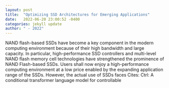 ```yaml
---
layout: post
title:  "Optimizing SSD Architectures for Emerging Applications"
date:   2022-06-20 23:00:52 -0400
categories: jekyll update
author: " - 2022"
---
```

NAND flash-based SSDs have become a key component in the modern computing environment because of their high bandwidth and large capacity. In particular, high-performance SSD controllers and multi-level NAND flash memory cell technologies have strengthened the prominence of NAND Flash-based SSDs. Users shall now enjoy a high-performance computing environment at a low price enabled by the expanding application range of the SSDs. However, the actual use of SSDs faces 
Cites: Ctrl: A conditional transformer language model for controllable